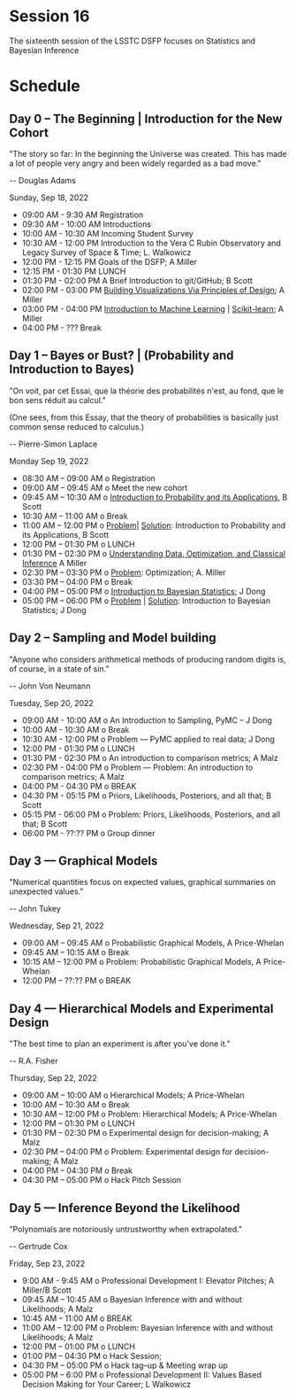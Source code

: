 # Session 16

The sixteenth session of the LSSTC DSFP focuses on Statistics and Bayesian Inference

# Schedule

## Day 0 – The Beginning | Introduction for the New Cohort

"The story so far: In the beginning the Universe was created. This has made a lot of people very angry and been widely regarded as a bad move."

-- Douglas Adams 

Sunday, Sep 18, 2022 
* 09:00 AM - 9:30 AM Registration
* 09:30 AM - 10:00 AM Introductions
* 10:00 AM - 10:30 AM Incoming Student Survey 
* 10:30 AM - 12:00 PM Introduction to the Vera C Rubin Observatory and Legacy Survey of Space & Time; L. Walkowicz
* 12:00 PM - 12:15 PM Goals of the DSFP; A Miller
* 12:15 PM - 01:30 PM LUNCH 
* 01:30 PM - 02:00 PM  A Brief Introduction to git/GitHub; B Scott 
* 02:00 PM - 03:00 PM [Building Visualizations Via Principles of Design](Day0/TooBriefVisualization.ipynb); A Miller
* 03:00 PM - 04:00 PM [Introduction to Machine Learning](Day0/IntroductionToMachineLearning.ipynb) | [Scikit-learn](Day0/IntroToScikitLearn.ipynb); A Miller 
* 04:00 PM - ??? Break
 
## Day 1 – Bayes or Bust? | (Probability and Introduction to Bayes)

"On voit, par cet Essai, que la théorie des probabilités n'est, au fond, que le bon sens réduit au calcul."

(One sees, from this Essay, that the theory of probabilities is basically just common sense reduced to calculus.)

-- Pierre-Simon Laplace

Monday Sep 19, 2022
* 08:30 AM – 09:00 AM o Registration 
* 09:00 AM – 09:45 AM o Meet the new cohort
* 09:45 AM – 10:30 AM o  [Introduction to Probability and its Applications](Day1/Probability_and_applications_DSFP_Session_16.ipynb), B Scott 
* 10:30 AM – 11:00 AM o Break 
* 11:00 AM – 12:00 PM o  [Problem](Day1/Introduction%20to%20Probability%20Problems%20no%20solutions.ipynb)| [Solution](): Introduction to Probability and its Applications, B Scott 
* 12:00 PM – 01:30 PM o LUNCH 
* 01:30 PM – 02:30 PM o  [Understanding Data, Optimization, and Classical Inference](Day1/ConnectingModelsAndData.ipynb) A Miller   
* 02:30 PM – 03:30 PM o  [Problem](Day1/MaximumLikelihoodEstimation.ipynb): Optimization; A. Miller 
* 03:30 PM – 04:00 PM o Break 
* 04:00 PM – 05:00 PM o [Introduction to Bayesian Statistics](Day1/Bayes.pdf); J Dong 
* 05:00 PM – 06:00 PM o  [Problem](Day1/Bayes.ipynb) | [Solution](Day1/Bayes_solution.ipynb): Introduction to Bayesian Statistics; J Dong
 
## Day 2 – Sampling and Model building  

"Anyone who considers arithmetical methods of producing random digits is, of course, in a state of sin."

-- John Von Neumann

Tuesday, Sep 20, 2022
* 09:00 AM - 10:00 AM o An Introduction to Sampling, PyMC – J Dong  
* 10:00 AM - 10:30 AM o Break 
* 10:30 AM - 12:00 PM o Problem –– PyMC applied to real data; J Dong  
* 12:00 PM - 01:30 PM o LUNCH 
* 01:30 PM - 02:30 PM o An introduction to comparison metrics; A Malz  
* 02:30 PM - 04:00 PM o Problem –– Problem: An introduction to comparison metrics; A Malz  
* 04:00 PM - 04:30 PM o BREAK 
* 04:30 PM - 05:15 PM o Priors, Likelihoods, Posteriors, and all that; B Scott  
* 05:15 PM - 06:00 PM o Problem: Priors, Likelihoods, Posteriors, and all that; B Scott
* 06:00 PM - ??:?? PM o Group dinner 
 
## Day 3 — Graphical Models 

"Numerical quantities focus on expected values, graphical summaries on unexpected values."

-- John Tukey 

Wednesday, Sep 21, 2022
* 09:00 AM – 09:45 AM o  Probabilistic Graphical Models, A Price-Whelan  
* 09:45 AM – 10:15 AM o Break 
* 10:15 AM – 12:00 PM o  Problem: Probabilistic Graphical Models, A Price-Whelan  
* 12:00 PM – ??:?? PM o BREAK 

## Day 4 — Hierarchical Models and Experimental Design

"The best time to plan an experiment is after you've done it."

-- R.A. Fisher

Thursday, Sep 22, 2022 
* 09:00 AM – 10:00 AM o Hierarchical Models; A Price-Whelan  
* 10:00 AM – 10:30 AM o Break 
* 10:30 AM – 12:00 PM o  Problem: Hierarchical Models; A Price-Whelan  
* 12:00 PM – 01:30 PM o LUNCH 
* 01:30 PM – 02:30 PM o Experimental design for decision-making; A Malz 
* 02:30 PM – 04:00 PM o Problem: Experimental design for decision-making; A Malz 
* 04:00 PM – 04:30 PM o Break 
* 04:30 PM – 05:00 PM o Hack Pitch Session  
 
## Day 5 — Inference Beyond the Likelihood 

"Polynomials are notoriously untrustworthy when extrapolated."

-- Gertrude Cox 

Friday, Sep 23, 2022
* 9:00 AM - 9:45 AM o Professional Development I: Elevator Pitches; A Miller/B Scott
* 09:45 AM – 10:45 AM o Bayesian Inference with and without Likelihoods; A Malz 
* 10:45 AM – 11:00 AM o BREAK 
* 11:00 AM – 12:00 PM o  Problem: Bayesian Inference with and without Likelihoods; A Malz  
* 12:00 PM – 01:00 PM o LUNCH 
* 01:00 PM – 04:30 PM o Hack Session;  
* 04:30 PM – 05:00 PM o Hack tag–up & Meeting wrap up 
* 05:00 PM – 6:00 PM o Professional Development II: Values Based Decision Making for Your Career; L Walkowicz  
